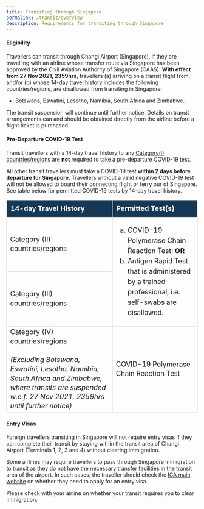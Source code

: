```yaml
---
title: Transiting through Singapore
permalink: /transit/overview
description: Requirements for transiting through Singapore
---
```


#### Eligibility

Travellers can transit through Changi Airport (Singapore), if they are travelling with an airline whose transfer route via Singapore has been approved by the Civil Aviation Authority of Singapore (CAAS). **With effect from 27 Nov 2021, 2359hrs**, travellers (a) arriving on a transit flight from, and/or (b) whose 14-day travel history includes the following countries/regions, are disallowed from transiting in Singapore:
- Botswana, Eswatini, Lesotho, Namibia, South Africa and Zimbabwe. 

The transit suspension will continue until further notice. Details on transit arrangements can and should be obtained directly from the airline before a flight ticket is purchased. 

<div id="PDT"></div>

#### Pre-Departure COVID-19 Test

Transit travellers with a 14-day travel history to any <a href="/shn-and-swab-summary" target="_blank">Category(I) countries/regions</a> are <b>not</b> required to take a pre-departure COVID-19 test. 

All other transit travellers must take a COVID-19 test <b>within 2 days before departure for Singapore.</b> Travellers without a valid negative COVID-19 test will not be allowed to board their connecting flight or ferry our of Singapore. See table below for permitted COVID-19 tests by 14-day travel history.

<table>
<tbody>
	<tr>
<td style="font-size: 18px; border-left:1px solid #D8D8D8; border-right:1px solid #D8D8D8;border-top:1px solid #D8D8D8; border-bottom:1px solid #D8D8D8; text-align:left;vertical-align:middle;padding:10px; background-color:#153855;color:white; line-height:1.35;"><b>14-day Travel History</b></td>
    <td style="font-size: 18px; border-left:1px solid #D8D8D8; border-right:1px solid #D8D8D8;border-top:1px solid #D8D8D8; border-bottom:1px solid #D8D8D8; text-align:left;vertical-align:middle;padding:10px; background-color:#153855;color:white; line-height:1.35;"><b>Permitted Test(s)</b></td>
		</tr>
	<tr>
	<td style="font-size: 18px; border-left:1px solid #D8D8D8; border-right:1px solid #D8D8D8;border-top:1px solid #D8D8D8; border-bottom:1px solid #D8D8D8; text-align: left; vertical-align:middle; line-height:1.35;"> Category (II) countries/regions
</td>
    	<td rowspan="2" style="font-size: 18px; border-left:1px solid #D8D8D8; border-right:1px solid #D8D8D8;border-top:1px solid #D8D8D8; border-bottom:1px solid #D8D8D8; text-align: left; vertical-align:middle; line-height:1.35;"> <ol style="list-style-type:lower-alpha">
        <li style="line-height:1.5; margin-top:0px; font-size:18px;">COVID-19 Polymerase Chain Reaction Test; <b>OR</b></li>
         <li style="line-height:1.5; margin-top:0px; font-size:18px;">Antigen Rapid Test that is administered by a trained professional, i.e. self-swabs are disallowed.</li>
        </ol>
</td>
	</tr>
  	<tr>
	<td style="font-size: 18px; border-left:1px solid #D8D8D8; border-right:1px solid #D8D8D8;border-top:1px solid #D8D8D8; border-bottom:1px solid #D8D8D8; text-align: left; vertical-align:middle; line-height:1.35;"> Category (III) countries/regions
</td>
	</tr>
  	<tr>
	<td style="font-size: 18px; border-left:1px solid #D8D8D8; border-right:1px solid #D8D8D8;border-top:1px solid #D8D8D8; border-bottom:1px solid #D8D8D8; text-align: left; vertical-align:middle; line-height:1.35;"> Category (IV) countries/regions <br><br> <i>(Excluding Botswana, Eswatini, Lesotho, Namibia, South Africa and Zimbabwe, where transits are suspended w.e.f. 27 Nov 2021, 2359hrs until further notice)</i>
</td>
    	<td style="font-size: 18px; border-left:1px solid #D8D8D8; border-right:1px solid #D8D8D8;border-top:1px solid #D8D8D8; border-bottom:1px solid #D8D8D8; text-align: left; vertical-align:middle; line-height:1.35;">COVID-19 Polymerase Chain Reaction Test</td>
	</tr>
	</tbody>
	</table>


#### Entry Visas

Foreign travellers transiting in Singapore will not require entry visas if they can complete their transit by staying within the transit area of Changi Airport (Terminals 1, 2, 3 and 4) without clearing immigration.

Some airlines may require travellers to pass through Singapore Immigration to transit as they do not have the necessary transfer facilities in the transit area of the airport. In such cases, the traveller should check the  <a href="https://www.ica.gov.sg/enter-depart/entry_requirements/visa_requirements" target="_blank">ICA main website</a> on whether they need to apply for an entry visa.

Please check with your airline on whether your transit requires you to clear immigration.
